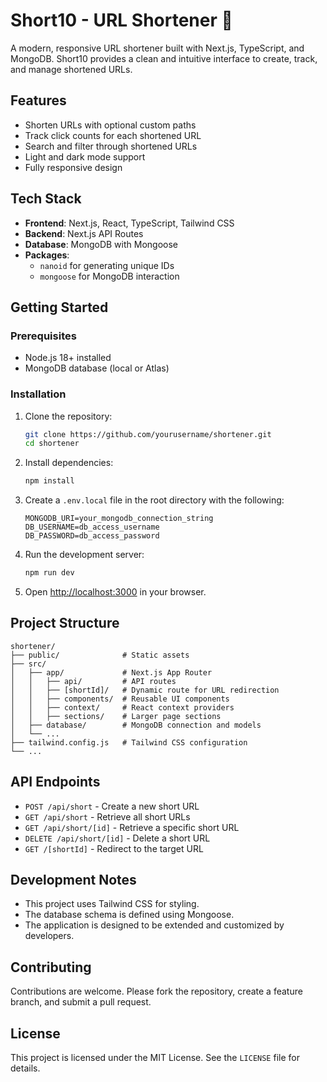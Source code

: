 # Short10 - URL Shortener 🔗

A modern, responsive URL shortener built with Next.js, TypeScript, and MongoDB. Short10 provides a clean and intuitive interface to create, track, and manage shortened URLs.

## Features

- Shorten URLs with optional custom paths
- Track click counts for each shortened URL
- Search and filter through shortened URLs
- Light and dark mode support
- Fully responsive design

## Tech Stack

- **Frontend**: Next.js, React, TypeScript, Tailwind CSS
- **Backend**: Next.js API Routes
- **Database**: MongoDB with Mongoose
- **Packages**:
  - `nanoid` for generating unique IDs
  - `mongoose` for MongoDB interaction

## Getting Started

### Prerequisites

- Node.js 18+ installed
- MongoDB database (local or Atlas)

### Installation

1. Clone the repository:
   ```bash
   git clone https://github.com/yourusername/shortener.git
   cd shortener
   ```

2. Install dependencies:
   ```bash
   npm install
   ```

3. Create a `.env.local` file in the root directory with the following:
   ```
   MONGODB_URI=your_mongodb_connection_string
   DB_USERNAME=db_access_username
   DB_PASSWORD=db_access_password
   ```

4. Run the development server:
   ```bash
   npm run dev
   ```

5. Open [http://localhost:3000](http://localhost:3000) in your browser.

## Project Structure

```
shortener/
├── public/              # Static assets
├── src/
│   ├── app/             # Next.js App Router
│   │   ├── api/         # API routes
│   │   ├── [shortId]/   # Dynamic route for URL redirection
│   │   ├── components/  # Reusable UI components
│   │   ├── context/     # React context providers
│   │   ├── sections/    # Larger page sections
│   ├── database/        # MongoDB connection and models
│   └── ...
├── tailwind.config.js   # Tailwind CSS configuration
└── ...
```

## API Endpoints

- `POST /api/short` - Create a new short URL
- `GET /api/short` - Retrieve all short URLs
- `GET /api/short/[id]` - Retrieve a specific short URL
- `DELETE /api/short/[id]` - Delete a short URL
- `GET /[shortId]` - Redirect to the target URL

## Development Notes

- This project uses Tailwind CSS for styling.
- The database schema is defined using Mongoose.
- The application is designed to be extended and customized by developers.

## Contributing

Contributions are welcome. Please fork the repository, create a feature branch, and submit a pull request.

## License

This project is licensed under the MIT License. See the `LICENSE` file for details.